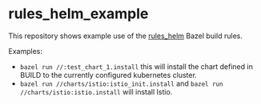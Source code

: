 # rules_helm_example

This repository shows example use of the [rules_helm](https://github.com/tmc/rules_helm) Bazel build
rules.

Examples:
* `bazel run //:test_chart_1.install` this will install the chart defined in BUILD to the currently configured kubernetes cluster.
* `bazel run //charts/istio:istio_init.install` and `bazel run //charts/istio:istio.install` will install Istio.
